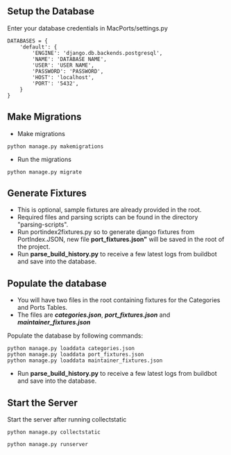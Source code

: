 ## Setup the Database
Enter your database credentials in MacPorts/settings.py

```
DATABASES = {
    'default': {
        'ENGINE': 'django.db.backends.postgresql',
        'NAME': 'DATABASE NAME',
        'USER': 'USER NAME',
        'PASSWORD': 'PASSWORD',
        'HOST': 'localhost',
        'PORT': '5432',
    }
}
```
## Make Migrations
 - Make migrations
 ```
 python manage.py makemigrations
 ```
 - Run the migrations
 ```
 python manage.py migrate
 ```
 
## Generate Fixtures
 - This is optional, sample fixtures are already provided in the root.
 - Required files and parsing scripts can be found in the directory "parsing-scripts".
 - Run portindex2fixtures.py so to generate django fixtures from PortIndex.JSON, new file **port_fixtures.json"** will be saved in the root of the project.
 - Run **parse_build_history.py** to receive a few latest logs from buildbot and save into the database.
 
## Populate the database
 - You will have two files in the root containing fixtures for the Categories and Ports Tables.
 - The files are ***categories.json***, ***port_fixtures.json*** and ***maintainer_fixtures.json***

Populate the database by following commands:
```
python manage.py loaddata categories.json
python manage.py loaddata port_fixtures.json
python manage.py loaddata maintainer_fixtures.json
```
- Run **parse_build_history.py** to receive a few latest logs from buildbot and save into the database.

## Start the Server
Start the server after running collectstatic
```
python manage.py collectstatic
```
```
python manage.py runserver
```
 
 
 


 
